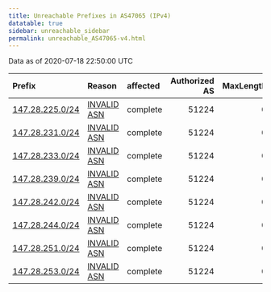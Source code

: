 ```yaml
---
title: Unreachable Prefixes in AS47065 (IPv4)
datatable: true
sidebar: unreachable_sidebar
permalink: unreachable_AS47065-v4.html
---
```


Data as of 2020-07-18 22:50:00 UTC


<div class="datatable-begin"></div>

| Prefix                                                   | Reason                                                                                                 | affected   |   Authorized AS |   MaxLength | Anchor                                         |   unreachable /24s |
|:---------------------------------------------------------|:-------------------------------------------------------------------------------------------------------|:-----------|----------------:|------------:|:-----------------------------------------------|-------------------:|
| [147.28.225.0/24](https://stat.ripe.net/147.28.225.0/24) | [INVALID ASN](https://rpki-validator.ripe.net/announcement-preview?asn=AS47065&prefix=147.28.225.0/24) | complete   |           51224 |           0 | [RIPE](unreachable_RIPE_NCC_RPKI_Root-v4.html) |                  1 |
| [147.28.231.0/24](https://stat.ripe.net/147.28.231.0/24) | [INVALID ASN](https://rpki-validator.ripe.net/announcement-preview?asn=AS47065&prefix=147.28.231.0/24) | complete   |           51224 |           0 | [RIPE](unreachable_RIPE_NCC_RPKI_Root-v4.html) |                  1 |
| [147.28.233.0/24](https://stat.ripe.net/147.28.233.0/24) | [INVALID ASN](https://rpki-validator.ripe.net/announcement-preview?asn=AS47065&prefix=147.28.233.0/24) | complete   |           51224 |           0 | [RIPE](unreachable_RIPE_NCC_RPKI_Root-v4.html) |                  1 |
| [147.28.239.0/24](https://stat.ripe.net/147.28.239.0/24) | [INVALID ASN](https://rpki-validator.ripe.net/announcement-preview?asn=AS47065&prefix=147.28.239.0/24) | complete   |           51224 |           0 | [RIPE](unreachable_RIPE_NCC_RPKI_Root-v4.html) |                  1 |
| [147.28.242.0/24](https://stat.ripe.net/147.28.242.0/24) | [INVALID ASN](https://rpki-validator.ripe.net/announcement-preview?asn=AS47065&prefix=147.28.242.0/24) | complete   |           51224 |           0 | [RIPE](unreachable_RIPE_NCC_RPKI_Root-v4.html) |                  1 |
| [147.28.244.0/24](https://stat.ripe.net/147.28.244.0/24) | [INVALID ASN](https://rpki-validator.ripe.net/announcement-preview?asn=AS47065&prefix=147.28.244.0/24) | complete   |           51224 |           0 | [RIPE](unreachable_RIPE_NCC_RPKI_Root-v4.html) |                  1 |
| [147.28.251.0/24](https://stat.ripe.net/147.28.251.0/24) | [INVALID ASN](https://rpki-validator.ripe.net/announcement-preview?asn=AS47065&prefix=147.28.251.0/24) | complete   |           51224 |           0 | [RIPE](unreachable_RIPE_NCC_RPKI_Root-v4.html) |                  1 |
| [147.28.253.0/24](https://stat.ripe.net/147.28.253.0/24) | [INVALID ASN](https://rpki-validator.ripe.net/announcement-preview?asn=AS47065&prefix=147.28.253.0/24) | complete   |           51224 |           0 | [RIPE](unreachable_RIPE_NCC_RPKI_Root-v4.html) |                  1 |

<div class="datatable-end"></div>